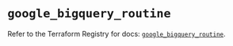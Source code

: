 # `google_bigquery_routine`

Refer to the Terraform Registry for docs: [`google_bigquery_routine`](https://registry.terraform.io/providers/hashicorp/google-beta/5.12.0/docs/resources/google_bigquery_routine).
